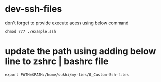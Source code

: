 # dev-ssh-files

don't forget to provide execute acess using below command

```
chmod 777 ./example.ssh
```


# update the path using adding below line to zshrc | bashrc file
```
export PATH=$PATH:/home/sukhi/my-fies/0_Custom-Ssh-files 
```